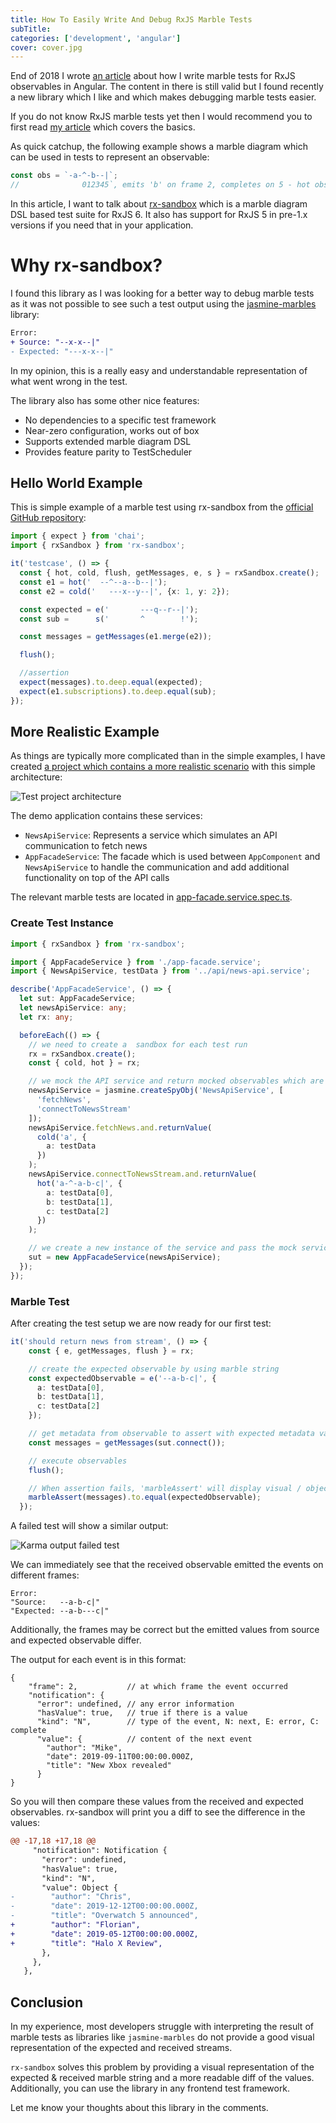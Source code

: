 ```yaml
---
title: How To Easily Write And Debug RxJS Marble Tests
subTitle: 
categories: ['development', 'angular'] 
cover: cover.jpg
---
```


End of 2018 I wrote [an article](https://www.mokkapps.de/blog/how-i-write-marble-tests-for-rxjs-observables-in-angular/) about how I write marble tests for RxJS observables in Angular. The content in there is still valid but I found recently a new library which I like and which makes debugging marble tests easier.

If you do not know RxJS marble tests yet then I would recommend you to first read [my article](https://www.mokkapps.de/blog/how-i-write-marble-tests-for-rxjs-observables-in-angular/) which covers the basics.

As quick catchup, the following example shows a marble diagram which can be used in tests to represent an observable:

```ts
const obs = `-a-^-b--|`;
//              012345`, emits 'b' on frame 2, completes on 5 - hot observable ^ represents when the subscription started
```

In this article, I want to talk about [rx-sandbox](https://github.com/kwonoj/rx-sandbox) which is a marble diagram DSL based test suite for RxJS 6. It also has support for RxJS 5 in pre-1.x versions if you need that in your application. 

# Why rx-sandbox?

I found this library as I was looking for a better way to debug marble tests as it was not possible to see such a test output using the [jasmine-marbles](https://github.com/synapse-wireless-labs/jasmine-marbles) library:

```diff
Error: 
+ Source: "--x-x--|"
- Expected: "---x-x--|"
```

In my opinion, this is a really easy and understandable representation of what went wrong in the test. 

The library also has some other nice features:

* No dependencies to a specific test framework
* Near-zero configuration, works out of box
* Supports extended marble diagram DSL
* Provides feature parity to TestScheduler

## Hello World Example

This is simple example of a marble test using rx-sandbox from the [official GitHub repository](https://github.com/kwonoj/rx-sandbox#anatomy-of-test-interface):

```ts
import { expect } from 'chai';
import { rxSandbox } from 'rx-sandbox';

it('testcase', () => {
  const { hot, cold, flush, getMessages, e, s } = rxSandbox.create();
  const e1 = hot('  --^--a--b--|');
  const e2 = cold('   ---x--y--|', {x: 1, y: 2});

  const expected = e('       ---q--r--|');
  const sub =      s('       ^        !');

  const messages = getMessages(e1.merge(e2));

  flush();

  //assertion
  expect(messages).to.deep.equal(expected);
  expect(e1.subscriptions).to.deep.equal(sub);
});
```

## More Realistic Example

As things are typically more complicated than in the simple examples, I have created [a project which contains a more realistic scenario](https://github.com/Mokkapps/angular-rx-sandbox-marble-diagram) with this simple architecture:

![Test project architecture](./architecture.png)

The demo application contains these services:

* `NewsApiService`: Represents a service which simulates an API communication to fetch news
* `AppFacadeService`: The facade which is used between `AppComponent` and `NewsApiService` to handle the communication and add additional functionality on top of the API calls

The relevant marble tests are located in [app-facade.service.spec.ts](https://github.com/Mokkapps/angular-rx-sandbox-marble-diagram/blob/master/src/app/facade/app-facade.service.spec.ts).

### Create Test Instance

```ts
import { rxSandbox } from 'rx-sandbox';

import { AppFacadeService } from './app-facade.service';
import { NewsApiService, testData } from '../api/news-api.service';

describe('AppFacadeService', () => {
  let sut: AppFacadeService;
  let newsApiService: any;
  let rx: any;

  beforeEach(() => {
    // we need to create a  sandbox for each test run  
    rx = rxSandbox.create();
    const { cold, hot } = rx;

    // we mock the API service and return mocked observables which are created by marble strings
    newsApiService = jasmine.createSpyObj('NewsApiService', [
      'fetchNews',
      'connectToNewsStream'
    ]);
    newsApiService.fetchNews.and.returnValue(
      cold('a', {
        a: testData
      })
    );
    newsApiService.connectToNewsStream.and.returnValue(
      hot('a-^-a-b-c|', {
        a: testData[0],
        b: testData[1],
        c: testData[2]
      })
    );

    // we create a new instance of the service and pass the mock service to its constructor
    sut = new AppFacadeService(newsApiService);
  });
});
```

### Marble Test

After creating the test setup we are now ready for our first test:

```ts
it('should return news from stream', () => {
    const { e, getMessages, flush } = rx;

    // create the expected observable by using marble string
    const expectedObservable = e('--a-b-c|', {
      a: testData[0],
      b: testData[1],
      c: testData[2]
    });

    // get metadata from observable to assert with expected metadata values
    const messages = getMessages(sut.connect());

    // execute observables
    flush();

    // When assertion fails, 'marbleAssert' will display visual / object diff with raw object values for easier debugging.
    marbleAssert(messages).to.equal(expectedObservable);
  });
```

A failed test will show a similar output:

![Karma output failed test](./rx-sandbox-karma-failure.png)

We can immediately see that the received observable emitted the events on different frames:

```
Error: 
"Source:   --a-b-c|"
"Expected: --a-b---c|"
```

Additionally, the frames may be correct but the emitted values from source and expected observable differ.

The output for each event is in this format:

```
{
    "frame": 2,           // at which frame the event occurred
    "notification": {
      "error": undefined, // any error information
      "hasValue": true,   // true if there is a value
      "kind": "N",        // type of the event, N: next, E: error, C: complete
      "value": {          // content of the next event
        "author": "Mike", 
        "date": 2019-09-11T00:00:00.000Z, 
        "title": "New Xbox revealed"
      }
}
```

So you will then compare these values from the received and expected observables. rx-sandbox will print you a diff to see the difference in the values:

```diff
@@ -17,18 +17,18 @@
     "notification": Notification {
       "error": undefined,
       "hasValue": true,
       "kind": "N",
       "value": Object {
-        "author": "Chris",
-        "date": 2019-12-12T00:00:00.000Z,
-        "title": "Overwatch 5 announced",
+        "author": "Florian",
+        "date": 2019-05-12T00:00:00.000Z,
+        "title": "Halo X Review",
       },
     },
   },
```

## Conclusion

In my experience, most developers struggle with interpreting the result of marble tests as libraries like `jasmine-marbles` do not provide a good visual representation of the expected and received streams.

`rx-sandbox` solves this problem by providing a visual representation of the expected & received marble string and a more readable diff of the values. Additionally, you can use the library in any frontend test framework. 

Let me know your thoughts about this library in the comments.